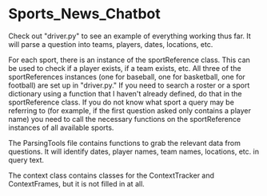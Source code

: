 # Sports_News_Chatbot

Check out "driver.py" to see an example of everything working thus far. It will parse a question into teams, players, dates, locations, etc.

For each sport, there is an instance of the sportReference class. This can be used to check if a player exists, if a team exists, etc. All three of the sportReferences instances (one for baseball, one for basketball, one for football) are set up in "driver.py." If you need to search a roster or a sport dictionary using a function that I haven't already defined, do that in the sportReference class. If you do not know what sport a query may be referring to (for example, if the first question asked only contains a player name) you need to call the necessary functions on the sportReference instances of all available sports. 

The ParsingTools file contains functions to grab the relevant data from questions. It will identify dates, player names, team names, locations, etc. in query text. 

The context class contains classes for the ContextTracker and ContextFrames, but it is not filled in at all. 
